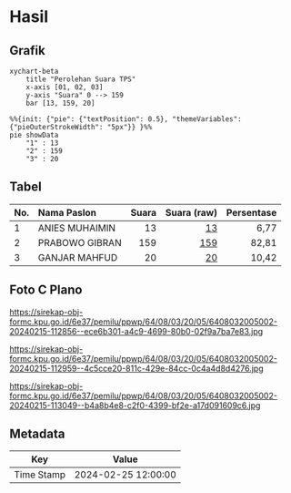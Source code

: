# Hasil

## Grafik

```mermaid
xychart-beta
    title "Perolehan Suara TPS"
    x-axis [01, 02, 03]
    y-axis "Suara" 0 --> 159
    bar [13, 159, 20]
```

```mermaid
%%{init: {"pie": {"textPosition": 0.5}, "themeVariables": {"pieOuterStrokeWidth": "5px"}} }%%
pie showData
    "1" : 13
    "2" : 159
    "3" : 20
```

## Tabel

| No. | Nama Paslon    | Suara | Suara (raw) | Persentase |
|:--- |:-------------- | -----:| -----------:| ----------:|
| 1   | ANIES MUHAIMIN | 13    | [13][p-1]   | 6,77       |
| 2   | PRABOWO GIBRAN | 159   | [159][p-2]  | 82,81      |
| 3   | GANJAR MAHFUD  | 20    | [20][p-3]   | 10,42      |


[p-1]: https://github.com/gigit-pemilu/pemilu-2024-64-kalimantan-timur/blob/main/pilpres/hitung-suara/sub/64-kalimantan-timur/sub/08-kutai-timur/sub/03-muara-bengkal/sub/2005-benua-baru/sub/002-tps/sub/paslon-1.txt
[p-2]: https://github.com/gigit-pemilu/pemilu-2024-64-kalimantan-timur/blob/main/pilpres/hitung-suara/sub/64-kalimantan-timur/sub/08-kutai-timur/sub/03-muara-bengkal/sub/2005-benua-baru/sub/002-tps/sub/paslon-2.txt
[p-3]: https://github.com/gigit-pemilu/pemilu-2024-64-kalimantan-timur/blob/main/pilpres/hitung-suara/sub/64-kalimantan-timur/sub/08-kutai-timur/sub/03-muara-bengkal/sub/2005-benua-baru/sub/002-tps/sub/paslon-3.txt

## Foto C Plano

https://sirekap-obj-formc.kpu.go.id/6e37/pemilu/ppwp/64/08/03/20/05/6408032005002-20240215-112856--ece6b301-a4c9-4699-80b0-02f9a7ba7e83.jpg

https://sirekap-obj-formc.kpu.go.id/6e37/pemilu/ppwp/64/08/03/20/05/6408032005002-20240215-112959--4c5cce20-811c-429e-84cc-0c4a4d8d4276.jpg

https://sirekap-obj-formc.kpu.go.id/6e37/pemilu/ppwp/64/08/03/20/05/6408032005002-20240215-113049--b4a8b4e8-c2f0-4399-bf2e-a17d091609c6.jpg


## Metadata

| Key        | Value               |
| ---------- | ------------------- |
| Time Stamp | 2024-02-25 12:00:00 |




